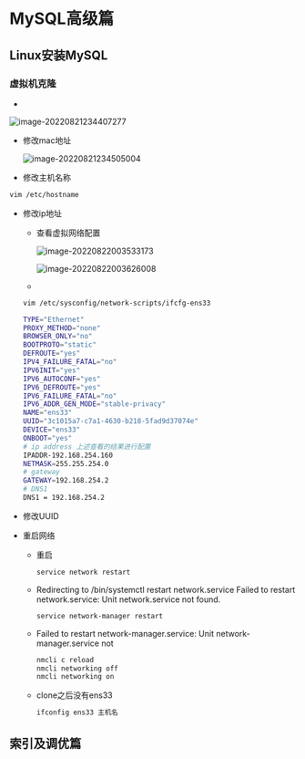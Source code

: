 # MySQL高级篇

## Linux安装MySQL

### 	虚拟机克隆

- 

![image-20220821234407277](C:\Users\asus\AppData\Roaming\Typora\typora-user-images\image-20220821234407277.png)

- 修改mac地址

  ![image-20220821234505004](C:\Users\asus\AppData\Roaming\Typora\typora-user-images\image-20220821234505004.png)

-  修改主机名称

  ```bash
  vim /etc/hostname
  ```

- 修改ip地址

  - 查看虚拟网络配置

    ![image-20220822003533173](C:\Users\asus\AppData\Roaming\Typora\typora-user-images\image-20220822003533173.png)

    ![image-20220822003626008](C:\Users\asus\AppData\Roaming\Typora\typora-user-images\image-20220822003626008.png)

  - 

  ```bash
  vim /etc/sysconfig/network-scripts/ifcfg-ens33
  
  TYPE="Ethernet"
  PROXY_METHOD="none"
  BROWSER_ONLY="no"
  BOOTPROTO="static"
  DEFROUTE="yes"
  IPV4_FAILURE_FATAL="no"
  IPV6INIT="yes"
  IPV6_AUTOCONF="yes"
  IPV6_DEFROUTE="yes"
  IPV6_FAILURE_FATAL="no"
  IPV6_ADDR_GEN_MODE="stable-privacy"
  NAME="ens33"
  UUID="3c1015a7-c7a1-4630-b218-5fad9d37074e"
  DEVICE="ens33"
  ONBOOT="yes"
  # ip address 上述查看的结果进行配置
  IPADDR-192.168.254.160
  NETMASK=255.255.254.0
  # gateway
  GATEWAY=192.168.254.2
  # DNS1
  DNS1 = 192.168.254.2
  ```

- 修改UUID

- 重启网络

  - 重启

    ```bash
    service network restart 
    ```

  - Redirecting to /bin/systemctl restart network.service
    Failed to restart network.service: Unit network.service not found.

    ```bash
    service network-manager restart
    ```

  - Failed to restart network-manager.service: Unit network-manager.service not

    ```bash
    nmcli c reload
    nmcli networking off
    nmcli networking on
    ```

  - clone之后没有ens33

    ```bash
    ifconfig ens33 主机名
    ```

## 索引及调优篇

## 